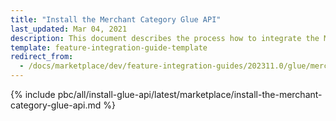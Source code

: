 ```yaml
---
title: "Install the Merchant Category Glue API"
last_updated: Mar 04, 2021
description: This document describes the process how to integrate the Merchant Category Glue API feature into a Spryker project.
template: feature-integration-guide-template
redirect_from:
  - /docs/marketplace/dev/feature-integration-guides/202311.0/glue/merchant-category-feature-integration.html
---
```


{% include pbc/all/install-glue-api/latest/marketplace/install-the-merchant-category-glue-api.md %} <!-- To edit, see /_includes/pbc/all/install-glue-api/202311.0/marketplace/install-the-merchant-category-glue-api.md -->
